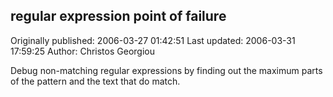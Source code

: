 ## regular expression point of failure

Originally published: 2006-03-27 01:42:51
Last updated: 2006-03-31 17:59:25
Author: Christos Georgiou

Debug non-matching regular expressions by finding out the maximum parts of the pattern and the text that do match.